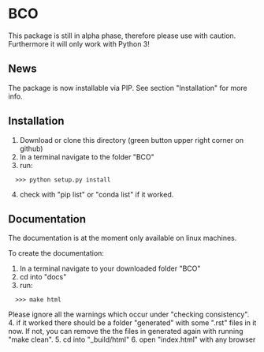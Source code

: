 # BCO

This package is still in alpha phase, therefore please use with caution.
Furthermore it will only work with Python 3!


## News

The package is now installable via PIP.
See section "Installation" for more info.


## Installation

1. Download or clone this directory (green button upper right corner on github)
2. In a terminal navigate to the folder "BCO"
3. run:
```
  >>> python setup.py install
```
4. check with "pip list" or "conda list" if it worked.

## Documentation

The documentation is at the moment only available on linux machines.

To create the documentation:

1. In a terminal navigate to your downloaded folder "BCO"
2. cd into "docs"
3. run:
```
  >>> make html
```
   Please ignore all the warnings which occur under "checking consistency".
4. if it worked there should be a folder "generated" with some ".rst" files in it now.
    If not, you can remove the the files in generated again with running "make clean".
5. cd into "\_build/html" 
6. open "index.html" with any browser

